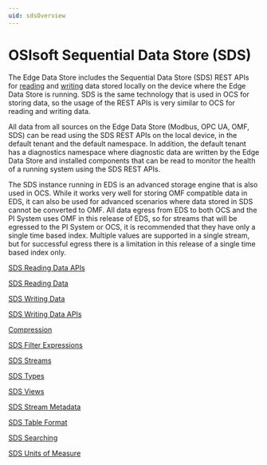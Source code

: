 ```yaml
---
uid: sdsOverview
---
```


# OSIsoft Sequential Data Store (SDS)

The Edge Data Store includes the Sequential Data Store (SDS) REST APIs for [reading](xref:sdsReadingData) and [writing](xref:sdsWritingData) data stored locally on the device where the Edge Data Store is running. SDS is the same technology that is used in OCS for storing data, so the usage of the REST APIs is very similar to OCS for reading and writing data.

All data from all sources on the Edge Data Store (Modbus, OPC UA, OMF, SDS) can be read using the SDS REST APIs on the local device, in the default tenant and the default namespace. In addition, the default tenant has a diagnostics namespace where diagnostic data are written by the Edge Data Store and installed components that can be read to monitor the health of a running system using the SDS REST APIs.

The SDS instance running in EDS is an advanced storage engine that is also used in OCS. While it works very well for storing OMF compatible data in EDS, it can also be used for advanced scenarios where data stored in SDS cannot be converted to OMF. All data egress from EDS to both OCS and the PI System uses OMF in this release of EDS, so for streams that will be egressed to the PI System or OCS, it is recommended that they have only a single time based index. Multiple values are supported in a single stream, but for successful egress there is a limitation in this release of a single time based index only.

[SDS Reading Data APIs](xref:sdsReadingDataApi)

[SDS Reading Data](xref:sdsReadingData)

[SDS Writing Data](xref:sdsWritingData)

[SDS Writing Data APIs](xref:sdsWritingDataApi)

[Compression](xref:sdsCompression)

[SDS Filter Expressions](xref:sdsFilterExpressions)

[SDS Streams](xref:sdsStreams)

[SDS Types](xref:sdsTypes)

[SDS Views](xref:sdsStreamViews)

[SDS Stream Metadata](xref:sdsStreamExtra)

[SDS Table Format](xref:sdsTableFormat)

[SDS Searching](xref:sdsSearching)

[SDS Units of Measure](xref:unitsOfMeasure)
